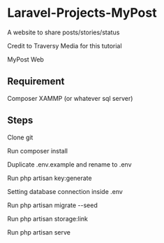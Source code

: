 # Laravel-Projects-MyPost
A website to share posts/stories/status 

Credit to Traversy Media for this tutorial

MyPost Web


Requirement
------------
Composer
XAMMP (or whatever sql server)

Steps
------------
Clone git

Run composer install

Duplicate .env.example and rename to .env

Run php artisan key:generate

Setting database connection inside .env

Run php artisan migrate --seed

Run php artisan storage:link

Run php artisan serve
